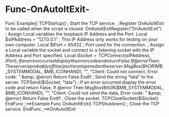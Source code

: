 # Func-OnAutoItExit-
Func Example()     TCPStartup() ; Start the TCP service.       ; Register OnAutoItExit to be called when the script is closed.     OnAutoItExitRegister("OnAutoItExit")       ; Assign Local variables the loopback IP Address and the Port.     Local $sIPAddress = "127.0.0.1" ; This IP Address only works for testing on your own computer.     Local $iPort = 65432 ; Port used for the connection.       ; Assign a Local variable the socket and connect to a listening socket with the IP Address and Port specified.     Local $iSocket = TCPConnect($sIPAddress, $iPort)       ; If an error occurred display the error code and return False.     If @error Then         ; The server is probably offline/port is not opened on the server.         MsgBox(BitOR($MB_SYSTEMMODAL, $MB_ICONHAND), "", "Client: Could not connect, Error code: " &amp; @error)         Return False     EndIf       ; Send the string "tata" to the server.     TCPSend($iSocket, "tata")       ; If an error occurred display the error code and return False.     If @error Then         MsgBox(BitOR($MB_SYSTEMMODAL, $MB_ICONHAND), "", "Client: Could not send the data, Error code: " &amp; @error)         Return False     EndIf       ; Close the socket.     TCPCloseSocket($iSocket) EndFunc   ;==>Example   Func OnAutoItExit()     TCPShutdown() ; Close the TCP service. EndFunc   ;==>OnAutoItExit
